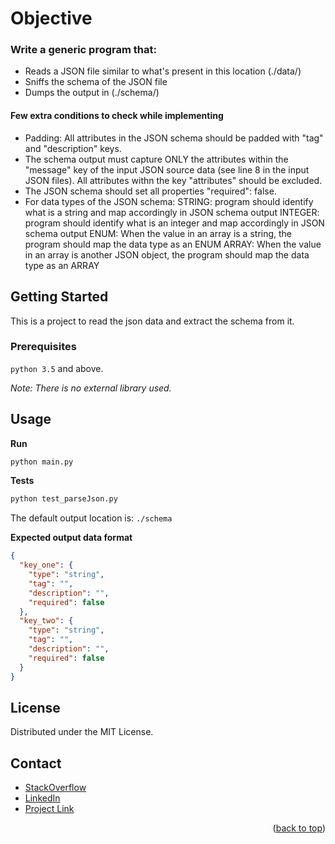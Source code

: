 # Objective

### Write a generic program that:

- Reads a JSON file similar to what's present in this location (./data/)
- Sniffs the schema of the JSON file
- Dumps the output in (./schema/)

#### Few extra conditions to check while implementing

- Padding: All attributes in the JSON schema should be padded with "tag" and "description" keys.
- The schema output must capture ONLY the attributes within the "message" key of the input JSON source data (see line 8
  in the input JSON files). All attributes withn the key "attributes" should be excluded.
- The JSON schema should set all properties "required": false.
- For data types of the JSON schema: STRING: program should identify what is a string and map accordingly in JSON schema
  output INTEGER: program should identify what is an integer and map accordingly in JSON schema output ENUM: When the
  value in an array is a string, the program should map the data type as an ENUM ARRAY: When the value in an array is
  another JSON object, the program should map the data type as an ARRAY

<!-- GETTING STARTED -->

## Getting Started

This is a project to read the json data and extract the schema from it.

### Prerequisites

`python 3.5` and above.

_Note: There is no external library used._

## Usage

__Run__

```python
python main.py
```

__Tests__

```python
python test_parseJson.py
```

The default output location is: `./schema`

__Expected output data format__

```json
{
  "key_one": {
    "type": "string",
    "tag": "",
    "description": "",
    "required": false
  },
  "key_two": {
    "type": "string",
    "tag": "",
    "description": "",
    "required": false
  }
}
```

<!-- LICENSE -->

## License

Distributed under the MIT License.

<!-- CONTACT -->

## Contact

- [StackOverflow](https://stackoverflow.com/users/8868699/hayat)
- [LinkedIn](https://www.linkedin.com/in/sarwarhayat/)
- [Project Link](https://github.com/thehayat/json_extractor)
<p align="right">(<a href="https://github.com/thehayat/json_extractor#objective">back to top</a>)</p>